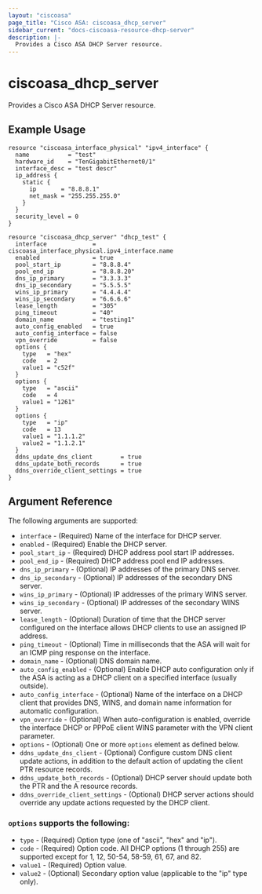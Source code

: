 ```yaml
---
layout: "ciscoasa"
page_title: "Cisco ASA: ciscoasa_dhcp_server"
sidebar_current: "docs-ciscoasa-resource-dhcp-server"
description: |-
  Provides a Cisco ASA DHCP Server resource.
---
```


# ciscoasa_dhcp_server

Provides a Cisco ASA DHCP Server resource.

## Example Usage

```hcl
resource "ciscoasa_interface_physical" "ipv4_interface" {
  name           = "test"
  hardware_id    = "TenGigabitEthernet0/1"
  interface_desc = "test descr"
  ip_address {
    static {
      ip       = "8.8.8.1"
      net_mask = "255.255.255.0"
    }
  }
  security_level = 0
}

resource "ciscoasa_dhcp_server" "dhcp_test" {
  interface             = ciscoasa_interface_physical.ipv4_interface.name
  enabled               = true
  pool_start_ip         = "8.8.8.4"
  pool_end_ip           = "8.8.8.20"
  dns_ip_primary        = "3.3.3.3"
  dns_ip_secondary      = "5.5.5.5"
  wins_ip_primary       = "4.4.4.4"
  wins_ip_secondary     = "6.6.6.6"
  lease_length          = "305"
  ping_timeout          = "40"
  domain_name           = "testing1"
  auto_config_enabled   = true
  auto_config_interface = false
  vpn_override          = false
  options {
    type   = "hex"
    code   = 2
    value1 = "c52f"
  }
  options {
    type   = "ascii"
    code   = 4
    value1 = "1261"
  }
  options {
    type   = "ip"
    code   = 13
    value1 = "1.1.1.2"
    value2 = "1.1.2.1"
  }
  ddns_update_dns_client        = true
  ddns_update_both_records      = true
  ddns_override_client_settings = true
}
```

## Argument Reference

The following arguments are supported:

* `interface` - (Required) Name of the interface for DHCP server.
* `enabled` - (Required) Enable the DHCP server.
* `pool_start_ip` - (Required) DHCP address pool start IP addresses.
* `pool_end_ip` - (Required) DHCP address pool end IP addresses.
* `dns_ip_primary` - (Optional) IP addresses of the primary DNS server.
* `dns_ip_secondary` - (Optional) IP addresses of the secondary DNS server.
* `wins_ip_primary` - (Optional) IP addresses of the primary WINS server.
* `wins_ip_secondary` - (Optional) IP addresses of the secondary WINS server.
* `lease_length` - (Optional) Duration of time that the DHCP server configured on the interface allows DHCP clients to use an assigned IP address.
* `ping_timeout` - (Optional) Time in milliseconds that the ASA will wait for an ICMP ping response on the interface.
* `domain_name` - (Optional) DNS domain name.
* `auto_config_enabled` - (Optional) Enable DHCP auto configuration only if the ASA is acting as a DHCP client on a specified interface (usually outside).
* `auto_config_interface` - (Optional) Name of the interface on a DHCP client that provides DNS, WINS, and domain name information for automatic configuration.
* `vpn_override` - (Optional) When auto-configuration is enabled, override the interface DHCP or PPPoE client WINS parameter with the VPN client parameter.
* `options` - (Optional) One or more `options` element as defined below.
* `ddns_update_dns_client` - (Optional) Configure custom DNS client update actions, in addition to the default action of updating the client PTR resource records.
* `ddns_update_both_records` - (Optional) DHCP server should update both the PTR and the A resource records.
* `ddns_override_client_settings` - (Optional) DHCP server actions should override any update actions requested by the DHCP client.

### `options` supports the following:

* `type` - (Required) Option type (one of "ascii", "hex" and "ip").
* `code` - (Required) Option code. All DHCP options (1 through 255) are supported except for 1, 12, 50-54, 58-59, 61, 67, and 82.
* `value1` - (Required) Option value.
* `value2` - (Optional) Secondary option value (applicable to the "ip" type only).
